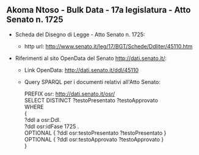 ## Akoma Ntoso - Bulk Data - 17a legislatura - Atto Senato n. 1725 ##

* Scheda del Disegno di Legge - Atto Senato n. 1725:
	* http url: http://www.senato.it/leg/17/BGT/Schede/Ddliter/45110.htm

* Riferimenti al sito OpenData del Senato http://dati.senato.it/:
	* Link OpenData: http://dati.senato.it/ddl/45110
	* Query SPARQL per i documenti relativi all'Atto Senato:

        PREFIX osr: <http://dati.senato.it/osr/>  
		SELECT DISTINCT ?testoPresentato ?testoApprovato  
		WHERE  
		{  
		    ?ddl a osr:Ddl.  
		    ?ddl osr:idFase 1725 .  
		    OPTIONAL { ?ddl osr:testoPresentato ?testoPresentato }  
		    OPTIONAL { ?ddl osr:testoApprovato ?testoApprovato }  
		}
		